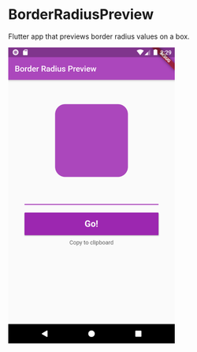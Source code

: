 # BorderRadiusPreview
Flutter app that previews border radius values on a box.

<img src="border_radius/borderRadius.png" height="600px" width="auto" />
